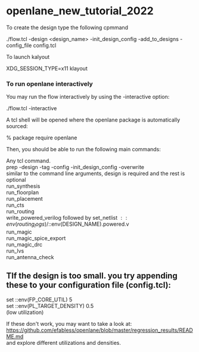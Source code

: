 # openlane_new_tutorial_2022



To create the design type the following cpmmand

./flow.tcl -design <design_name> -init_design_config -add_to_designs -config_file config.tcl


To launch kalyout 

XDG_SESSION_TYPE=x11 klayout


### To run openlane interactively 
<p>
You may run the flow interactively by using the -interactive option:

./flow.tcl -interactive

A tcl shell will be opened where the openlane package is automatically sourced:

% package require openlane

Then, you should be able to run the following main commands:

Any tcl command.<br/>
prep -design <design> -tag <tag> -config <config> -init_design_config -overwrite<br/>
  similar to the command line arguments, design is required and the rest is optional<br/>
run_synthesis<br/>
run_floorplan<br/>
run_placement<br/>
run_cts<br/>
run_routing<br/>
write_powered_verilog followed by set_netlist $::env(routing_logs)/$::env(DESIGN_NAME).powered.v<br/>
run_magic<br/>
run_magic_spice_export<br/>
run_magic_drc<br/>
run_lvs<br/>
run_antenna_check<br/>
    </li>
</p>

## TIf the design is too small. you try appending these to your configuration file (config.tcl):
<p>
set ::env(FP_CORE_UTIL) 5<br/>
set ::env(PL_TARGET_DENSITY) 0.5<br/>
(low utilization)<br/>

If these don't work, you may want to take a look at:<br/>
https://github.com/efabless/openlane/blob/master/regression_results/README.md<br/>
and explore different utilizations and densities.
</p>
